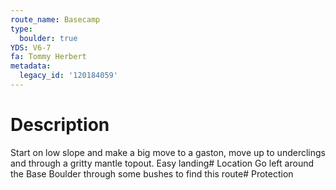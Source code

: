 ```yaml
---
route_name: Basecamp
type:
  boulder: true
YDS: V6-7
fa: Tommy Herbert
metadata:
  legacy_id: '120184059'
---
```

# Description
Start on low slope and make a big move to a gaston, move up to underclings and through a gritty mantle topout. Easy landing# Location
Go left around the Base Boulder through some bushes to find this route# Protection

